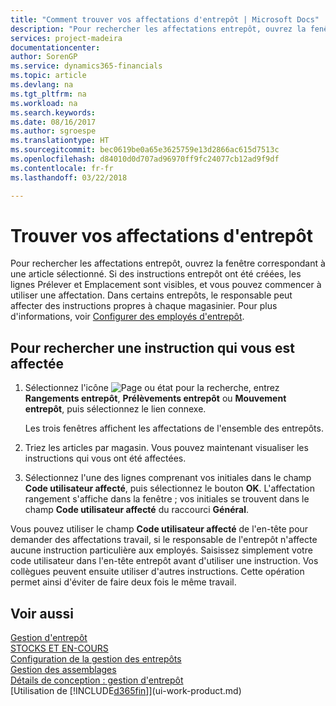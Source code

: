 ```yaml
---
title: "Comment trouver vos affectations d'entrepôt | Microsoft Docs"
description: "Pour rechercher les affectations entrepôt, ouvrez la fenêtre correspondant à une article sélectionné. Si des instructions entrepôt ont été créées, les lignes Prélever et Emplacement sont visibles, et vous pouvez commencer à utiliser une affectation. Dans certains entrepôts, le responsable peut affecter des instructions propres à chaque magasinier."
services: project-madeira
documentationcenter: 
author: SorenGP
ms.service: dynamics365-financials
ms.topic: article
ms.devlang: na
ms.tgt_pltfrm: na
ms.workload: na
ms.search.keywords: 
ms.date: 08/16/2017
ms.author: sgroespe
ms.translationtype: HT
ms.sourcegitcommit: bec0619be0a65e3625759e13d2866ac615d7513c
ms.openlocfilehash: d84010d0d707ad96970ff9fc24077cb12ad9f9df
ms.contentlocale: fr-fr
ms.lasthandoff: 03/22/2018

---
```

# <a name="find-your-warehouse-assignments"></a>Trouver vos affectations d'entrepôt
Pour rechercher les affectations entrepôt, ouvrez la fenêtre correspondant à une article sélectionné. Si des instructions entrepôt ont été créées, les lignes Prélever et Emplacement sont visibles, et vous pouvez commencer à utiliser une affectation. Dans certains entrepôts, le responsable peut affecter des instructions propres à chaque magasinier. Pour plus d'informations, voir [Configurer des employés d'entrepôt](warehouse-how-to-set-up-warehouse-employees.md).

## <a name="to-find-an-instruction-assigned-to-you"></a>Pour rechercher une instruction qui vous est affectée  
1.  Sélectionnez l'icône ![Page ou état pour la recherche](media/ui-search/search_small.png "Page ou état pour la recherche"), entrez **Rangements entrepôt**, **Prélèvements entrepôt** ou **Mouvement entrepôt**, puis sélectionnez le lien connexe.

    Les trois fenêtres affichent les affectations de l'ensemble des entrepôts.  

2. Triez les articles par magasin. Vous pouvez maintenant visualiser les instructions qui vous ont été affectées.  
3. Sélectionnez l'une des lignes comprenant vos initiales dans le champ **Code utilisateur affecté**, puis sélectionnez le bouton **OK**. L'affectation rangement s'affiche dans la fenêtre ; vos initiales se trouvent dans le champ **Code utilisateur affecté** du raccourci **Général**.  

Vous pouvez utiliser le champ **Code utilisateur affecté** de l'en-tête pour demander des affectations travail, si le responsable de l'entrepôt n'affecte aucune instruction particulière aux employés. Saisissez simplement votre code utilisateur dans l'en-tête entrepôt avant d'utiliser une instruction. Vos collègues peuvent ensuite utiliser d'autres instructions. Cette opération permet ainsi d'éviter de faire deux fois le même travail.  

## <a name="see-also"></a>Voir aussi  
[Gestion d'entrepôt](warehouse-manage-warehouse.md)  
[STOCKS ET EN-COURS](inventory-manage-inventory.md)  
[Configuration de la gestion des entrepôts](warehouse-setup-warehouse.md)     
[Gestion des assemblages](assembly-assemble-items.md)    
[Détails de conception : gestion d'entrepôt](design-details-warehouse-management.md)  
[Utilisation de [!INCLUDE[d365fin](includes/d365fin_md.md)]](ui-work-product.md) 

